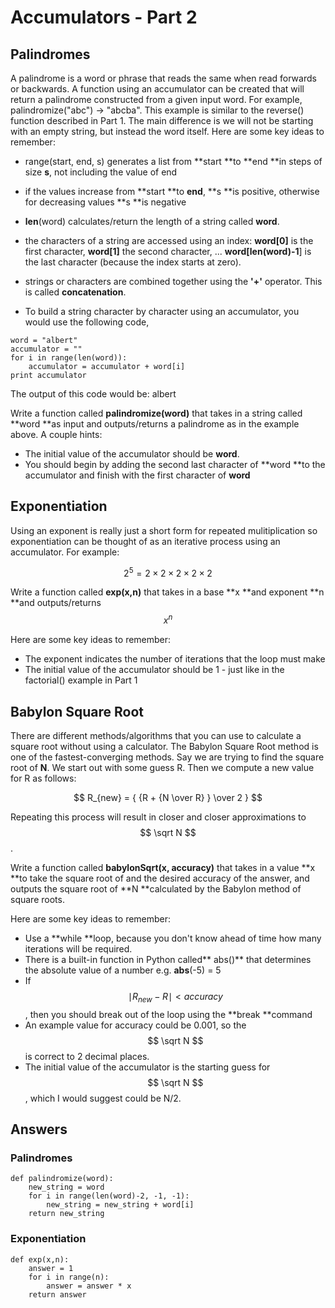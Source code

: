 # Accumulators - Part 2

## Palindromes

A palindrome is a word or phrase that reads the same when read forwards or backwards.  A function using an accumulator can be created that will return a palindrome constructed from a given input word.  For example, palindromize\("abc"\) -&gt; "abcba".  This example is similar to the reverse\(\) function described in Part 1.  The main difference is we will not be starting with an empty string, but instead the word itself.  Here are some key ideas to remember:

* range\(start, end, s\) generates a list from **start **to **end **in steps of size **s**, not including the value of end

* if the values increase from **start **to **end**, **s **is positive, otherwise for decreasing values **s **is negative

* **len**\(word\) calculates/return the length of a string called **word**.

* the characters of a string are accessed using an index:  **word\[0\]** is the first character, **word\[1\]** the second character, ... **word\[len\(word\)-1**\] is the last character  \(because the index starts at zero\).

* strings or characters are combined together using the **'+'** operator.  This is called **concatenation**.

* To build a string character by character using an accumulator, you would use the following code,

```
word = "albert"
accumulator = ""
for i in range(len(word)):
    accumulator = accumulator + word[i]
print accumulator
```

The output of this code would be:   albert

Write a function called **palindromize\(word\)** that takes in a string called **word **as input and outputs/returns a palindrome as in the example above.  A couple hints:

* The initial value of the accumulator should be **word**.
* You should begin by adding the second last character of **word **to the accumulator and finish with the first character of **word**

## Exponentiation

Using an exponent is really just a short form for repeated mulitiplication so exponentiation can be thought of as an iterative process using an accumulator.  For example:

$$ 2^5 = 2 \times 2 \times 2 \times 2 \times 2$$

Write a function called **exp\(x,n\)** that takes in a base **x **and exponent **n **and outputs/returns $$ x^n $$

Here are some key ideas to remember:

* The exponent indicates the number of iterations that the loop must make
* The initial value of the accumulator should be 1 - just like in the factorial\(\) example in Part 1

## Babylon Square Root

There are different methods/algorithms that you can use to calculate a square root without using a calculator.  The Babylon Square Root method is one of the fastest-converging methods.  Say we are trying to find the square root of **N**. We start out with some guess R. Then we compute a new value for R as follows:


$$
 R_{new} = { {R + {N \over R} } \over 2 }
$$


Repeating this process will result in closer and closer approximations to $$ \sqrt N $$.

Write a function called **babylonSqrt\(x, accuracy\)** that takes in a value **x **to take the square root of and the desired accuracy of the answer, and outputs the square root of **N **calculated by the Babylon method of square roots.

Here are some key ideas to remember:

* Use a **while **loop, because you don't know ahead of time how many iterations will be required.
* There is a built-in function in Python called** abs\(\)** that determines the absolute value of a number e.g. **abs**\(-5\) = 5
* If $$ \mid { R_{new} - R } \mid < accuracy $$, then you should break out of the loop using the **break **command
* An example value for accuracy could be 0.001, so the $$ \sqrt N $$ is correct to 2 decimal places.
* The initial value of the accumulator is the starting guess for $$ \sqrt N $$, which I would suggest could be N/2.

## Answers

### Palindromes

```
def palindromize(word):
    new_string = word
    for i in range(len(word)-2, -1, -1):
        new_string = new_string + word[i]
    return new_string
```

### Exponentiation

```
def exp(x,n):
    answer = 1
    for i in range(n):
        answer = answer * x
    return answer
```



